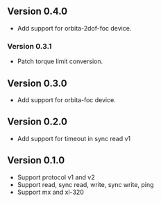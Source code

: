 ## Version 0.4.0

- Add support for orbita-2dof-foc device.

### Version 0.3.1

- Patch torque limit conversion.

## Version 0.3.0

- Add support for orbita-foc device.

## Version 0.2.0

- Add support for timeout in sync read v1

## Version 0.1.0

- Support protocol v1 and v2
- Support read, sync read, write, sync write, ping
- Support mx and xl-320